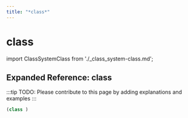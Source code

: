 ```yaml
---
title: "*class*"
---
```


# class

import ClassSystemClass from './_class_system-class.md';

<ClassSystemClass />

## Expanded Reference: class

:::tip
TODO: Please contribute to this page by adding explanations and examples
:::

```lisp
(class )
```
